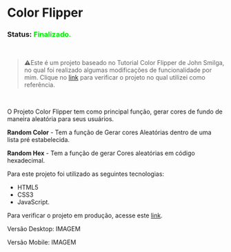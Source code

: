 # Color Flipper

### Status: <font color="green\">Finalizado.</font>

<br>

> ⚠️Este é um projeto baseado no Tutorial Color Flipper de John Smilga, no qual foi realizado algumas modificações de funcionalidade por mim.
> Clique no [link](https://www.youtube.com/watch?v=3PHXvlpOkf4&t=421s) para verificar o projeto no qual utilizei como referência.

<br>

O Projeto Color Flipper tem como principal função, gerar cores de fundo de maneira aleatória para seus usuários.

**Random Color** - Tem a função de Gerar cores Aleatórias dentro de uma lista pré estabelecida.

**Random Hex** - Tem a função de gerar Cores aleatórias em código hexadecimal.

Para este projeto foi utilizado as seguintes tecnologias:

* HTML5
* CSS3
* JavaScript.

Para verificar o projeto em produção, acesse este [link](https://gtm35.github.io/color-flipper/).

Versão Desktop:
IMAGEM

Versão Mobile:
IMAGEM
